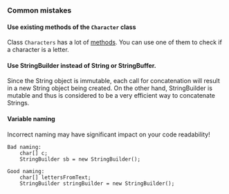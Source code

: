### Common mistakes

#### Use existing methods of the `Character` class
Class `Characters` has a lot of [methods](https://docs.oracle.com/en/java/javase/13/docs/api/java.base/java/lang/Character.html). 
You can use one of them to check if a character is a letter.

#### Use StringBuilder instead of String or StringBuffer.
Since the String object is immutable, each call for concatenation will result in a new String object being created.
On the other hand, StringBuilder is mutable and thus is considered to be a very efficient way to concatenate Strings.

#### Variable naming
Incorrect naming may have significant impact on your code readability!  
```
Bad naming:
    char[] c;
    StringBuilder sb = new StringBuilder();
```  
```
Good naming: 
    char[] lettersFromText;
    StringBuilder stringBuilder = new StringBuilder();
```  
